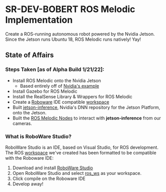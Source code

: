 # SR-DEV-BOBERT ROS Melodic Implementation
Create a ROS-running autonomous robot powered by the Nvidia Jetson. Since the Jetson runs Ubuntu 18, ROS Melodic runs natively! Yay!


## State of Affairs

### Steps Taken [as of Alpha Build 1/21/22]:
- Install ROS Melodic onto the Nvidia Jetson 
  - Based entirely off of [Nvidia's example](https://github.com/dusty-nv/jetbot_ros/tree/melodic) 
- Install Gazebo for ROS Melodic
- Install the RealSense Library & Wrappers for ROS Melodic
- Create a [Roboware](http://wiki.ros.org/IDEs#RoboWare_Studio) IDE compatible [workspace](./ROS_Melodic_Implementation/ros_ws/)
- Built [jetson-inference](https://github.com/dusty-nv/jetson-inference), Nvidia's DNN repository for the Jetson Platform, onto the Jetson.
- Built the [ROS Melodic Nodes](https://github.com/dusty-nv/ros_deep_learning) to interact with **jetson-inference** from our cameras.

### What is RoboWare Studio?
RoboWare Studio is an IDE, based on Visual Studio, for ROS development. The ROS [workspace](./ros_ws/) we've created has been formatted to be compatible with the Roboware IDE:
1. Download and install [RoboWare Studio](http://www.roboware.me/) 
2. Open RoboWare Studio and select [ros_ws](./ros_ws/) as your workspace.
3. Click compile on the Roboware IDE
4. Develop away!
